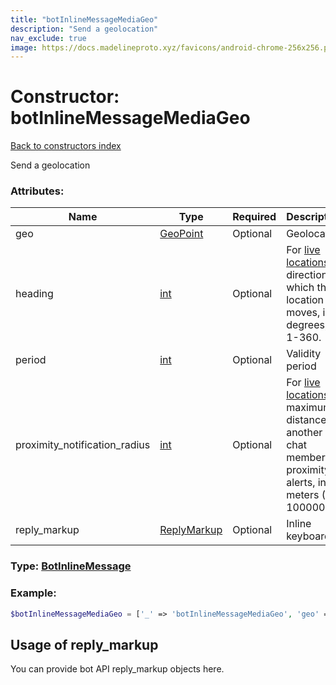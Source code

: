 ```yaml
---
title: "botInlineMessageMediaGeo"
description: "Send a geolocation"
nav_exclude: true
image: https://docs.madelineproto.xyz/favicons/android-chrome-256x256.png
---
```

# Constructor: botInlineMessageMediaGeo  
[Back to constructors index](/API_docs/constructors/index.html)



Send a geolocation

### Attributes:

| Name     |    Type       | Required | Description |
|----------|---------------|----------|-------------|
|geo|[GeoPoint](/API_docs/types/GeoPoint.html) | Optional|Geolocation|
|heading|[int](/API_docs/types/int.html) | Optional|For [live locations](https://core.telegram.org/api/live-location), a direction in which the location moves, in degrees; 1-360.|
|period|[int](/API_docs/types/int.html) | Optional|Validity period|
|proximity\_notification\_radius|[int](/API_docs/types/int.html) | Optional|For [live locations](https://core.telegram.org/api/live-location), a maximum distance to another chat member for proximity alerts, in meters (0-100000).|
|reply\_markup|[ReplyMarkup](/API_docs/types/ReplyMarkup.html) | Optional|Inline keyboard|



### Type: [BotInlineMessage](/API_docs/types/BotInlineMessage.html)


### Example:

```php
$botInlineMessageMediaGeo = ['_' => 'botInlineMessageMediaGeo', 'geo' => GeoPoint, 'heading' => int, 'period' => int, 'proximity_notification_radius' => int, 'reply_markup' => ReplyMarkup];
```  

## Usage of reply_markup

You can provide bot API reply_markup objects here.  


